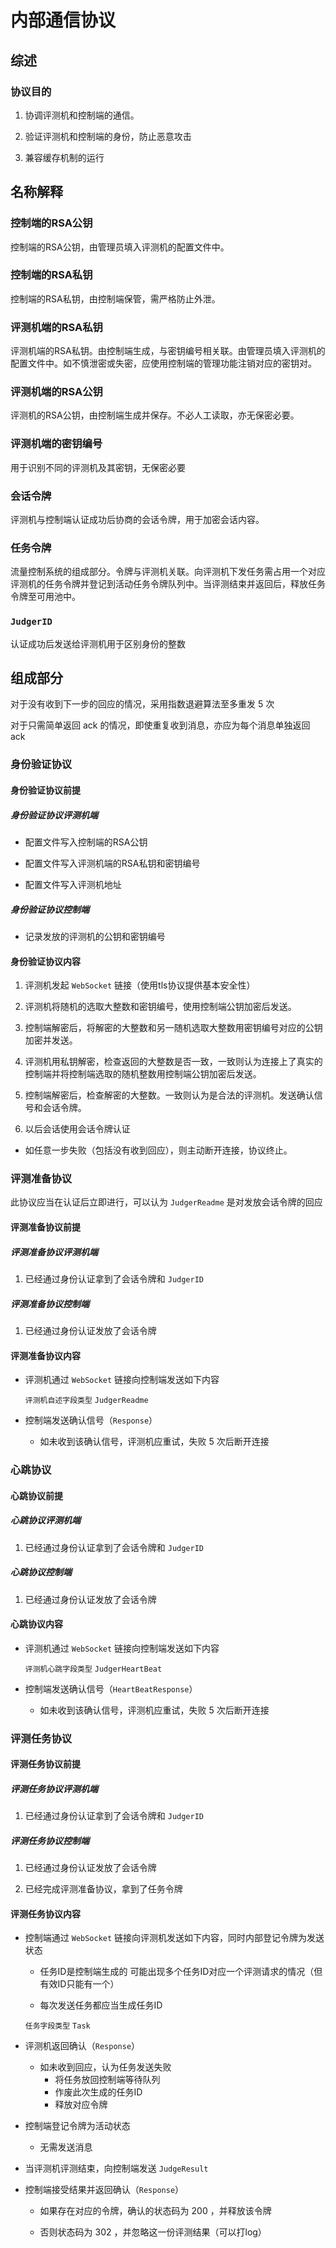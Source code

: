 # 内部通信协议

## 综述

### 协议目的

1. 协调评测机和控制端的通信。

2. 验证评测机和控制端的身份，防止恶意攻击

3. 兼容缓存机制的运行

## 名称解释

### 控制端的RSA公钥

控制端的RSA公钥，由管理员填入评测机的配置文件中。

### 控制端的RSA私钥

控制端的RSA私钥，由控制端保管，需严格防止外泄。

### 评测机端的RSA私钥

评测机端的RSA私钥。由控制端生成，与密钥编号相关联。由管理员填入评测机的配置文件中。如不慎泄密或失密，应使用控制端的管理功能注销对应的密钥对。

### 评测机端的RSA公钥

评测机的RSA公钥，由控制端生成并保存。不必人工读取，亦无保密必要。

### 评测机端的密钥编号

用于识别不同的评测机及其密钥，无保密必要

### 会话令牌

评测机与控制端认证成功后协商的会话令牌，用于加密会话内容。

### 任务令牌

流量控制系统的组成部分。令牌与评测机关联。向评测机下发任务需占用一个对应评测机的任务令牌并登记到活动任务令牌队列中。当评测结束并返回后，释放任务令牌至可用池中。

### `JudgerID`

认证成功后发送给评测机用于区别身份的整数

## 组成部分

对于没有收到下一步的回应的情况，采用指数退避算法至多重发 5 次

对于只需简单返回 ack 的情况，即使重复收到消息，亦应为每个消息单独返回 ack

### 身份验证协议

#### 身份验证协议前提

##### 身份验证协议评测机端

- 配置文件写入控制端的RSA公钥

- 配置文件写入评测机端的RSA私钥和密钥编号

- 配置文件写入评测机地址

##### 身份验证协议控制端

- 记录发放的评测机的公钥和密钥编号

#### 身份验证协议内容

1. 评测机发起 `WebSocket` 链接（使用tls协议提供基本安全性）

2. 评测机将随机的选取大整数和密钥编号，使用控制端公钥加密后发送。

3. 控制端解密后，将解密的大整数和另一随机选取大整数用密钥编号对应的公钥加密并发送。

4. 评测机用私钥解密，检查返回的大整数是否一致，一致则认为连接上了真实的控制端并将控制端选取的随机整数用控制端公钥加密后发送。

5. 控制端解密后，检查解密的大整数。一致则认为是合法的评测机。发送确认信号和会话令牌。

6. 以后会话使用会话令牌认证

- 如任意一步失败（包括没有收到回应），则主动断开连接，协议终止。

### 评测准备协议

此协议应当在认证后立即进行，可以认为 `JudgerReadme` 是对发放会话令牌的回应

#### 评测准备协议前提

##### 评测准备协议评测机端

1. 已经通过身份认证拿到了会话令牌和 `JudgerID`

##### 评测准备协议控制端

1. 已经通过身份认证发放了会话令牌

#### 评测准备协议内容

- 评测机通过  `WebSocket` 链接向控制端发送如下内容

  `评测机自述字段类型`
  `JudgerReadme`

- 控制端发送确认信号（`Response`）

  - 如未收到该确认信号，评测机应重试，失败 5 次后断开连接

### 心跳协议

#### 心跳协议前提

##### 心跳协议评测机端

1. 已经通过身份认证拿到了会话令牌和 `JudgerID`

##### 心跳协议控制端

1. 已经通过身份认证发放了会话令牌

#### 心跳协议内容

- 评测机通过  `WebSocket` 链接向控制端发送如下内容

  `评测机心跳字段类型`
  `JudgerHeartBeat`

- 控制端发送确认信号（`HeartBeatResponse`）

  - 如未收到该确认信号，评测机应重试，失败 5 次后断开连接

### 评测任务协议

#### 评测任务协议前提

##### 评测任务协议评测机端

1. 已经通过身份认证拿到了会话令牌和 `JudgerID`

##### 评测任务协议控制端

1. 已经通过身份认证发放了会话令牌

2. 已经完成评测准备协议，拿到了任务令牌

#### 评测任务协议内容

- 控制端通过 `WebSocket` 链接向评测机发送如下内容，同时内部登记令牌为发送状态
  - 任务ID是控制端生成的
    可能出现多个任务ID对应一个评测请求的情况（但有效ID只能有一个）

  - 每次发送任务都应当生成任务ID

  `任务字段类型`
  `Task`

- 评测机返回确认（`Response`）

  - 如未收到回应，认为任务发送失败
    - 将任务放回控制端等待队列
    - 作废此次生成的任务ID
    - 释放对应令牌

- 控制端登记令牌为活动状态

  - 无需发送消息

- 当评测机评测结束，向控制端发送 `JudgeResult`

- 控制端接受结果并返回确认（`Response`）

  - 如果存在对应的令牌，确认的状态码为 200 ，并释放该令牌

  - 否则状态码为 302 ，并忽略这一份评测结果（可以打log）
